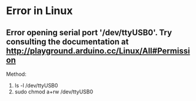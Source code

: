 # Error in Linux
## Error opening serial port '/dev/ttyUSB0'. Try consulting the documentation at http://playground.arduino.cc/Linux/All#Permission
Method:
  1. ls -l /dev/ttyUSB0
  2. sudo chmod a+rw /dev/ttyUSB0
